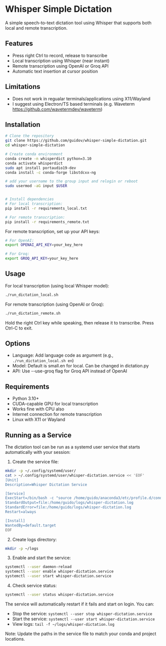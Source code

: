 # Whisper Simple Dictation

A simple speech-to-text dictation tool using Whisper that supports both local and remote transcription.

## Features
- Press right Ctrl to record, release to transcribe
- Local transcription using Whisper (near instant)
- Remote transcription using OpenAI or Groq API
- Automatic text insertion at cursor position
## Limitations
- Does not work in regualar terminals/applications using X11/Wayland
- I suggest using Electron/TS based terminals (e.g. Waveterm https://github.com/wavetermdev/waveterm)

## Installation

```bash
# Clone the repository
git clone https://github.com/guidov/whisper-simple-dictation.git
cd whisper-simple-dictation

# Create conda environment
conda create -n whisperdict python=3.10
conda activate whisperdict
sudo apt install portaudio19-dev
conda install -c conda-forge libstdcxx-ng

# add your username to the group input and relogin or reboot
sudo usermod -aG input $USER


# Install dependencies
# For local transcription:
pip install -r requirements_local.txt

# For remote transcription:
pip install -r requirements_remote.txt
```

For remote transcription, set up your API keys:
```bash
# For OpenAI:
export OPENAI_API_KEY=your_key_here

# For Groq:
export GROQ_API_KEY=your_key_here
```

## Usage

For local transcription (using local Whisper model):
```bash
./run_dictation_local.sh
```

For remote transcription (using OpenAI or Groq):
```bash
./run_dictation_remote.sh
```

Hold the right Ctrl key while speaking, then release it to transcribe. Press Ctrl-C to exit.

## Options

- Language: Add language code as argument (e.g., `./run_dictation_local.sh en`)
- Model: Default is small.en for local. Can be changed in dictation.py
- API: Use --use-groq flag for Groq API instead of OpenAI

## Requirements

- Python 3.10+
- CUDA-capable GPU for local transcription
- Works fine with CPU also
- Internet connection for remote transcription
- Linux with X11 or Wayland

## Running as a Service

The dictation tool can be run as a systemd user service that starts automatically with your session:

1. Create the service file:
```bash
mkdir -p ~/.config/systemd/user/
cat > ~/.config/systemd/user/whisper-dictation.service << 'EOF'
[Unit]
Description=Whisper Dictation Service

[Service]
ExecStart=/bin/bash -c "source /home/guido/anaconda3/etc/profile.d/conda.sh && conda activate whisperdict && cd /home/guido/whisper-simple-dictation && ./run_dictation_local.sh en"
StandardOutput=file:/home/guido/logs/whisper-dictation.log
StandardError=file:/home/guido/logs/whisper-dictation.log
Restart=always

[Install]
WantedBy=default.target
EOF
```

2. Create logs directory:
```bash
mkdir -p ~/logs
```

3. Enable and start the service:
```bash
systemctl --user daemon-reload
systemctl --user enable whisper-dictation.service
systemctl --user start whisper-dictation.service
```

4. Check service status:
```bash
systemctl --user status whisper-dictation.service
```

The service will automatically restart if it fails and start on login. You can:
- Stop the service: `systemctl --user stop whisper-dictation.service`
- Start the service: `systemctl --user start whisper-dictation.service`
- View logs: `tail -f ~/logs/whisper-dictation.log`

Note: Update the paths in the service file to match your conda and project locations.

